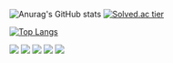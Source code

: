 
![Anurag's GitHub stats](https://github-readme-stats.vercel.app/api?username=chanbi428&show_icons=true&theme=vue)
[![Solved.ac tier](http://mazassumnida.wtf/api/v2/generate_badge?boj=cksql428)](https://solved.ac/{handle})


[![Top Langs](https://github-readme-stats.vercel.app/api/top-langs/?username=chanbi428)](https://github.com/anuraghazra/github-readme-stats)


<img src="https://img.shields.io/badge/JAVA-007396?style=flat-square&logo=Java&logoColor=white" /> <img src="https://img.shields.io/badge/JavaScript-F7DF1E?style=flat-square&logo=JavaScript&logoColor=white" />
<img src="https://img.shields.io/badge/C++-00599C?style=flat-square&logo=C++&logoColor=white" />
<img src="https://img.shields.io/badge/React-61DAFB?style=flat-square&logo=React&logoColor=white" />
<img src="https://img.shields.io/badge/Spring Boot-6DB33F?style=flat-square&logo=Spring boot&logoColor=white" />

